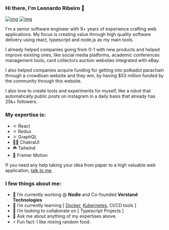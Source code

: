 ### Hi there, I'm Leonardo Ribeiro 👋

[![img](https://img.shields.io/badge/follow-instagram-61ffca?style=for-the-badge&labelColor=1C1E26&logo=instagram)](https://www.instagram.com/esseleoribeiro/)
[![img](https://img.shields.io/badge/connect-linkedin-61ffca?style=for-the-badge&labelColor=1C1E26&logo=linkedin)](https://www.linkedin.com/in/leoribeirodsgn)

I'm a senior software engineer with 9+ years of experience crafting web applications. My focus is creating value through high quality software delivery using react, typescript and node.js as my main tools.

I already helped companies going from 0-1 with new products and helped improve existing ones, like social media platforms, academic conferences management tools, card collectors auction websites integrated with eBay.

I also helped companies acquire funding for getting into polkadot parachain through a crowdloan website and they win, by having $53 million funded by the community through this website.

I also love to create tools and experiments for myself, like a robot that automatically public posts on instagram in a daily basis that already has 25k+ followers.

### My expertise is:
- ⚛️ React
- ⚛️ Redux
- ⚛️ GraphQL
- 🧘🏽 ChakraUI
- ☘️ Tailwind
- 🚀 Framer Motion

If you need any help taking your idea from paper to a high valuable web application, [talk to me](mailto:leo@verstand.tech).

### I few things about me:
- 🔭 I’m currently working @ **Nodle** and Co-founded **Verstand Technologies**
- 🌱 I’m currently learning [ [Docker](https://www.docker.com/), [Kubernetes](https://kubernetes.io/), CI/CD tools ]
- 👯 I’m looking to collaborate on [ Typescript Projects ]
- 💬 Ask me about anything of my expertises above.
- ⚡ Fun fact: I like mixing random food.
